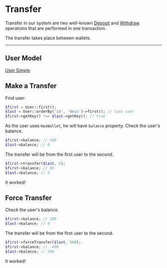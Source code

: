 # Transfer

Transfer in our system are two well-known [Deposit](deposit) and [Withdraw](withdraw) 
operations that are performed in one transaction.

The transfer takes place between wallets.

---

## User Model

[User Simple](_include/models/user_simple.md ':include')

## Make a Transfer

Find user:

```php
$first = User::first(); 
$last = User::orderBy('id', 'desc')->first(); // last user
$first->getKey() !== $last->getKey(); // true
```

As the user uses `HasWallet`, he will have `balance` property. 
Check the user's balance.

```php
$first->balance; // 100
$last->balance; // 0
```

The transfer will be from the first user to the second.

```php
$first->transfer($last, 5); 
$first->balance; // 95
$last->balance; // 5
```

It worked! 

## Force Transfer

Check the user's balance.

```php
$first->balance; // 100
$last->balance; // 0
```

The transfer will be from the first user to the second.

```php
$first->forceTransfer($last, 500); 
$first->balance; // -400
$last->balance; // 500
```

It worked! 
